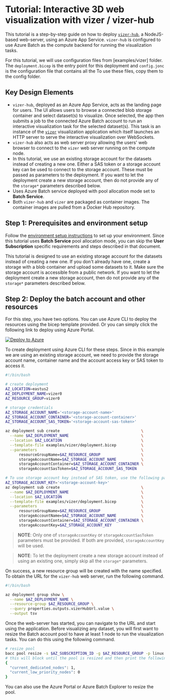 # Tutorial: Interactive 3D web visualization with vizer / vizer-hub

This tutorial is a step-by-step guide on how to deploy [`vizer-hub`](https://github.com/utkarshayachit/vizer-hub),
a NodeJS-based web-server, using an Azure App Service. `vizer-hub` is configured to use Azure Batch as the compute backend
for running the visualization tasks.

For this tutorial, we will use configuration files from [examples/vizer] folder.
The `deployment.bicep` is the entry point for this deployment and `config.jonc` is the configuration file that contains all the
To use these files, copy them to the config folder.

## Key Design Elements

* `vizer-hub`, deployed as an Azure App Service, acts as the landing page for users. The UI allows users to browse
  a connected blob storage container and select dataset(s) to visualize. Once selected, the app then submits a
  job to the connected Azure Batch account to run an interactive visualization task for the selected dataset(s).
  This task is an instance of the [`vizer`](https://github.com/utarshayachit/vizer) visualization application
  which itself launches an HTTP server to serve the interactive visualization over WebSockets.
* `vizer-hub` also acts as web server proxy allowing the users' web browser to connect to the
  `vizer` web server running on the compute node.
* In this tutorial, we use an existing storage account for the datasets instead of creating a new one. Either a SAS token
  or a storage account key can be used to connect to the storage account. These must be passed as parameters to
  the deployment. If you want to let the deployment create a new storage account, then do not provide any of the
  `storage*` parameters described below.
* Uses Azure Batch service deployed with pool allocation mode set to **Batch Service**.
* Both `vizer-hub` and `vizer` are packaged as container images. The container images are pulled from a
  Docker Hub repository.

## Step 1: Prerequisites and environment setup

Follow the [environment setup instructions](./environment-setup.md) to set up your environment. Since
this tutorial uses **Batch Service** pool allocation mode, you can skip the **User Subscription** specific
requirements and  steps described in that document.

This tutorial is designed to use an existing storage account for the datasets instead of creating a new one. If you don't already
have one, create a storage with a blob container and upload some datasets to it. Make sure the storage account is accessible
from a public network. If you want to let the deployment create a new storage account, then do not provide any of the
`storage*` parameters described below.

## Step 2: Deploy the batch account and other resources

For this step, you have two options. You can use Azure CLI to deploy the resources using the bicep template provided. Or you can
simply click the following link to deploy using Azure Portal.

[![Deploy to Azure](https://aka.ms/deploytoazurebutton)](https://portal.azure.com/#create/Microsoft.Template/uri/https%3A%2F%2Fraw.githubusercontent.com%2FAzure%2Fbacc%2Fmain%2Ftemplates%2Fvizer_deploy.json)

To create deployment using Azure CLI for these steps. Since in this example we are using an existing storage account, we need to
provide the storage account name, container name and the account access key or SAS token to access it.

```bash 
#!/bin/bash

# create deployment
AZ_LOCATION=eastus2
AZ_DEPLOYMENT_NAME=vizer0
AZ_RESOURCE_GROUP=vizer0

# storage credentials
AZ_STORAGE_ACCOUNT_NAME='<storage-account-name>'
AZ_STORAGE_ACCOUNT_CONTAINER='<storage-account-container>'
AZ_STORAGE_ACCOUNT_SAS_TOKEN='<storage-account-sas-token>'

az deployment sub create                                    \
  --name $AZ_DEPLOYMENT_NAME                                \
  --location $AZ_LOCATION                                   \
  --template-file examples/vizer/deployment.bicep           \
  --parameters                                              \
      resourceGroupName=$AZ_RESOURCE_GROUP                  \
      storageAccountName=$AZ_STORAGE_ACCOUNT_NAME           \
      storageAccountContainer=$AZ_STORAGE_ACCOUNT_CONTAINER \
      storageAccountSasToken=$AZ_STORAGE_ACCOUNT_SAS_TOKEN

# To use storage account key instead of SAS token, use the following parameters instead.
AZ_STORAGE_ACCOUNT_KEY='<storage-account-key>'
az deployment sub create                                    \
  --name $AZ_DEPLOYMENT_NAME                                \
  --location $AZ_LOCATION                                   \
  --template-file examples/vizer/deployment.bicep           \
  --parameters                                              \
      resourceGroupName=$AZ_RESOURCE_GROUP                  \
      storageAccountName=$AZ_STORAGE_ACCOUNT_NAME           \
      storageAccountContainer=$AZ_STORAGE_ACCOUNT_CONTAINER \
      storageAccountKey=$AZ_STORAGE_ACCOUNT_KEY
```

> **NOTE**:
> Only one of `storageAccountKey` or `storageAccountSasToken` parameters must be provided.
> If both are provided, `storageAccountKey` will be used.

> **NOTE**:
> To let the deployment create a new storage account instead of using an existing one,
> simply skip all the `storage*` parameters.

On success, a new resource group will be created with the name specified.
To obtain the URL for the `vizer-hub` web server, run the following command.

```bash
#!/bin/bash

az deployment group show \
  --name $AZ_DEPLOYMENT_NAME \
  --resource-group $AZ_RESOURCE_GROUP \
  --query properties.outputs.vizerHubUrl.value \
  --output tsv
```

Once the web-server has started, you can navigate to the URL and start using the application. Before visualizing any dataset,
you will first want to resize the Batch account pool to have at least 1 node to run the visualization tasks. You can do this
using the following command.

```bash
# resize pool
bacc pool resize -s $AZ_SUBSCRIPTION_ID -g $AZ_RESOURCE_GROUP -p linux --target-dedicated-nodes 1
# this will block until the pool is resized and then print the following:
{
  "current_dedicated_nodes": 1,
  "current_low_priority_nodes": 0
}
```

You can also use the Azure Portal or Azure Batch Explorer to resize the pool.
